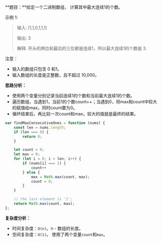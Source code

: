 **题目：**给定一个二进制数组， 计算其中最大连续1的个数。



示例 1:

> 输入: [1,1,0,1,1,1]
>
> 输出: 3
>
> 解释: 开头的两位和最后的三位都是连续1，所以最大连续1的个数是 3.



注意：

- 输入的数组只包含 0 和1。
- 输入数组的长度是正整数，且不超过 10,000。



**思路分析：**

- 使用两个变量分别记录当前连续1的个数和当前最大连续1的个数。
- 遍历数组，当遇到1，当前1的个数count++；当遇到0，将max和count中较大的赋值给max，同时count置为0。
- 循环结束后，再比较一次count和max，较大的值就是最终的结果。



```javascript
var findMaxConsecutiveOnes = function (nums) {
    const len = nums.length;
    if (len === 0) {
        return 0;
    }

    let count = 0;
    let max = 0;
    for (let i = 0; i < len; i++) {
        if (nums[i] === 1) {
            count++
        } else {
            max = Math.max(count, max);
            count = 0;
        }
    }

    // the last element is '1'; 
    return Math.max(count, max);
};
```



**复杂度分析：**

- 时间复杂度：`O(n)`。n - 数组的长度。
- 空间复杂度：`O(1)`。 使用了两个变量`count`和`max`。